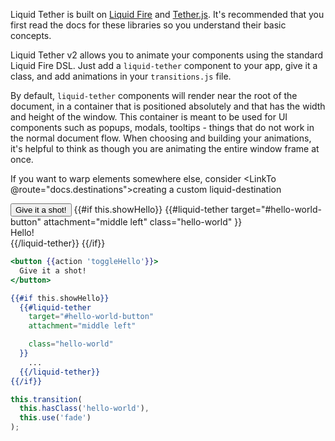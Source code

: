 Liquid Tether is built on [Liquid Fire](http://ember-animation.github.io/liquid-fire/)
and [Tether.js](http://tether.io/). It's recommended that you first read the docs
for these libraries so you understand their basic concepts.

Liquid Tether v2 allows you to animate your components using the standard
Liquid Fire DSL. Just add a `liquid-tether` component to your app, give it a
class, and add animations in your `transitions.js` file.

By default, `liquid-tether` components will render near the root of the
document, in a container that is positioned absolutely and that has the width
and height of the window. This container is meant to be used for UI components
such as popups, modals, tooltips - things that do not work in the normal
document flow. When choosing and building your animations, it's helpful to
think as though you are animating the entire window frame at once.

If you want to warp elements somewhere else, consider
<LinkTo @route="docs.destinations">creating a custom liquid-destination</LinkTo>

<div class="example-button-container">
  <button {{action 'toggleHello'}} id="hello-world-button" class="btn btn-primary btn-embossed">
    Give it a shot!
  </button>
  {{#if this.showHello}}
    {{#liquid-tether
      target="#hello-world-button"
      attachment="middle left"
      class="hello-world"
    }}
      <div id="hello-world-popover" class="popover right">
        <div class="arrow"></div>
        <div class="popover-title">
          Hello!
        </div>
      </div>
    {{/liquid-tether}}
  {{/if}}
</div>

```hbs
<button {{action 'toggleHello'}}>
  Give it a shot!
</button>

{{#if this.showHello}}
  {{#liquid-tether
    target="#hello-world-button"
    attachment="middle left"

    class="hello-world"
  }}
    ...
  {{/liquid-tether}}
{{/if}}
```

```js
this.transition(
  this.hasClass('hello-world'),
  this.use('fade')
);
```
